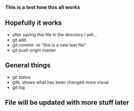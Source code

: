 ### This is a test how this all works
## Hopefully it works
* after saving this file in the directory I will...
* git add .
* git commit -m "this is a new test file"
* git push origin master

## General things
* git status
* gitk, shows what has been changed more visual
* git log

## File will be updated with more stuff later
